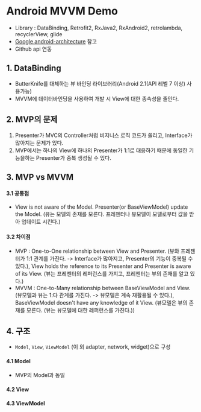 Android MVVM Demo
=================
* Library : DataBinding, Retrofit2, RxJava2, RxAndroid2, retrolambda, recyclerView, glide
* [Google android-architecture](https://github.com/googlesamples/android-architecture) 참고
* Github api 연동

## 1. DataBinding
* ButterKnife를 대체하는 뷰 바인딩 라이브러리(Android 2.1(API 레벨 7 이상) 사용가능)
* MVVM에 데이터바인딩을 사용하여 개발 시 View에 대한 종속성을 줄인다.

## 2. MVP의 문제
1. Presenter가 MVC의 Controller처럼 비지니스 로직 코드가 쏠리고, Interface가 많아지는 문제가 있다.
2. MVP에서는 하나의 View에 하나의 Presenter가 1:1로 대응하기 때문에 동일한 기능을하는 Presenter가 중복 생성될 수 있다.

## 3. MVP vs MVVM

#### 3.1 공통점
* View is not aware of the Model. Presenter(or BaseViewModel) update the Model. (뷰는 모델의 존재를 모른다. 프레젠터나 뷰모델이 모델로부터 값을 받아 업데이트 시킨다.)

#### 3.2 차이점
* MVP : One-to-One relationship between View and Presenter. (뷰와 프레젠터가 1:1 관계를 가진다. -> Interface가 많아지고, Presenter의 기능이 중복될 수 있다.), View holds the reference to its Presenter and Presenter is aware of its View. (뷰는 프레젠터의 레퍼런스를 가지고, 프레젠터는 뷰의 존재를 알고 있다.)
* MVVM : One-to-Many relationship between BaseViewModel and View. (뷰모델과 뷰는 1:다 관계를 가진다. -> 뷰모델은 계속 재활용될 수 있다.), BaseViewModel doesn't have any knowledge of it View. (뷰모델은 뷰의 존재를 모른다. (뷰는 뷰모델에 대한 레퍼런스를 가진다.))

## 4. 구조
* <code>Model</code>, <code>View</code>, <code>ViewModel</code> (이 외 adapter, network, widget)으로 구성

#### 4.1 Model
* MVP의 Model과 동일

#### 4.2 View

#### 4.3 ViewModel
